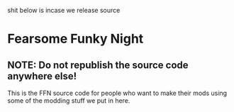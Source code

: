 shit below is incase we release source

# Fearsome Funky Night
## NOTE: Do not republish the source code anywhere else!
This is the FFN source code for people who want to make their mods using some of the modding stuff we put in here.

